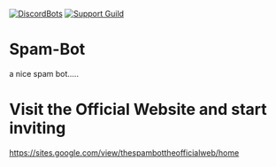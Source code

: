 [dbl]: https://discordbotlist.org/api/widget/status/795555997337780224.png
[dblLink]: https://discordbotlist.org/bot/795555997337780224
[discord]: https://discord.com/api/guilds/798716119665737768/embed.png
[discordLink]: https://discord.gg/fqkxJjY4yM
[inviteLink]: https://discord.com/api/oauth2/authorize?client_id=795555997337780224&permissions=8&scope=bot

 [![DiscordBots][dbl]][dblLink] [![Support Guild][discord]][discordLink]

# Spam-Bot
a nice spam bot.....
# Visit the Official Website and start inviting
https://sites.google.com/view/thespambottheofficialweb/home
